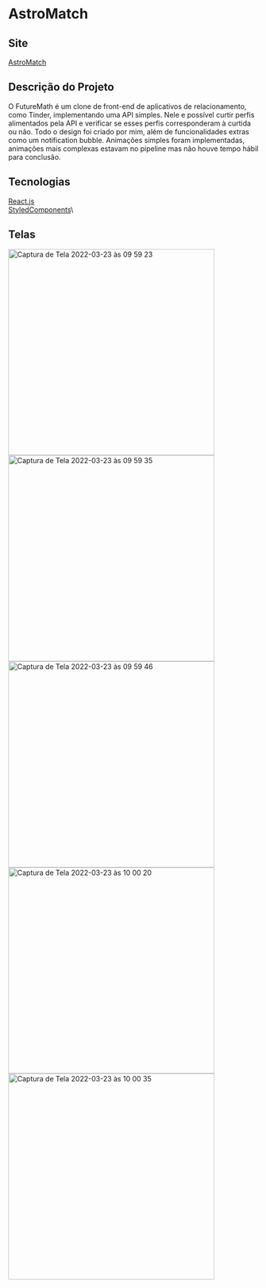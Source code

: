 # AstroMatch

## Site 
[AstroMatch](http://astromatch-lr.surge.sh)


## Descrição do Projeto
O FutureMath é um clone de front-end de aplicativos de relacionamento, como Tinder, implementando uma API simples. Nele e possível curtir perfis alimentados pela API e verificar se esses perfis corresponderam à curtida ou não. Todo o design foi criado por mim, além de funcionalidades extras como um notification bubble. Animações simples foram implementadas, animações mais complexas estavam no pipeline mas não houve tempo hábil para conclusão.


## Tecnologias
[React.js](https://reactjs.org/)\
[StyledComponents](https://styled-components.com/)\


## Telas

<img width="415" alt="Captura de Tela 2022-03-23 às 09 59 23" src="https://user-images.githubusercontent.com/92735047/159705070-7fd21957-7872-4733-bdd3-24afc24ad76f.png">
<img width="415" alt="Captura de Tela 2022-03-23 às 09 59 35" src="https://user-images.githubusercontent.com/92735047/159705078-78de1f41-2286-4864-8328-ce77b202424a.png">
<img width="415" alt="Captura de Tela 2022-03-23 às 09 59 46" src="https://user-images.githubusercontent.com/92735047/159705080-f93ca575-dfe3-4dda-b813-58592320605b.png">
<img width="415" alt="Captura de Tela 2022-03-23 às 10 00 20" src="https://user-images.githubusercontent.com/92735047/159705087-472adc50-21cb-4aa0-a718-848d462bf485.png">
<img width="415" alt="Captura de Tela 2022-03-23 às 10 00 35" src="https://user-images.githubusercontent.com/92735047/159705088-244cd484-c76e-4821-b967-7f637249b10f.png">
